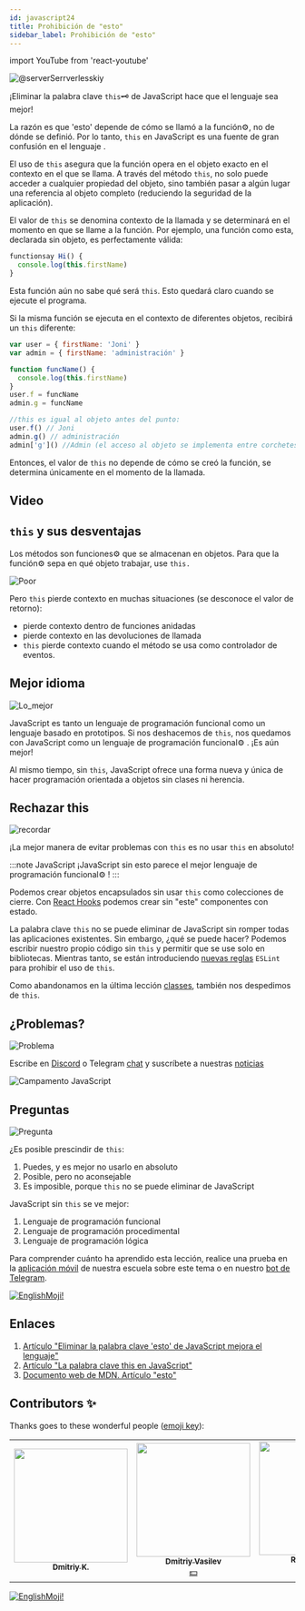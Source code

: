 ```yaml
---
id: javascript24
title: Prohibición de "esto"
sidebar_label: Prohibición de "esto"
---
```


import YouTube from 'react-youtube'

![@serverSerrverlesskiy](/img/javascript/headers/24.jpg)

¡Eliminar la palabra clave `this`🗝️ de JavaScript hace que el lenguaje  sea mejor!

La razón es que 'esto' depende de cómo se llamó a la función⚙️, no de dónde se definió. Por lo tanto, `this` en JavaScript es una fuente de gran confusión en el lenguaje .

El uso de `this` asegura que la función opera en el objeto exacto en el contexto en el que se llama.
A través del método `this`, no solo puede acceder a cualquier propiedad del objeto, sino también pasar a algún lugar una referencia al objeto completo (reduciendo la seguridad de la aplicación).

El valor de `this` se denomina contexto de la llamada y se determinará en el momento en que se llame a la función. Por ejemplo, una función como esta, declarada sin objeto, es perfectamente válida:

```javascript
functionsay Hi() {
  console.log(this.firstName)
}
```

Esta función aún no sabe qué será `this`. Esto quedará claro cuando se ejecute el programa.

Si la misma función se ejecuta en el contexto de diferentes objetos, recibirá un `this` diferente:

```javascript
var user = { firstName: 'Joni' }
var admin = { firstName: 'administración' }

function funcName() {
  console.log(this.firstName)
}
user.f = funcName
admin.g = funcName

//this es igual al objeto antes del punto:
user.f() // Joni
admin.g() // administración
admin['g']() //Admin (el acceso al objeto se implementa entre corchetes)
```

Entonces, el valor de `this` no depende de cómo se creó la función, se determina únicamente en el momento de la llamada.

## Video

<YouTube videoId="/BS9zo9wVoTk" /> 

## `this` y sus desventajas

Los métodos son funciones⚙️ que se almacenan en objetos. Para que la función⚙️ sepa en qué objeto trabajar, use `this.`

![Poor](https://media.giphy.com/media/fQJbwrRJdHyMOP7RPH/giphy.gif)

Pero `this` pierde contexto en muchas situaciones (se desconoce el valor de retorno):

- pierde contexto dentro de funciones anidadas
- pierde contexto en las devoluciones de llamada
- `this` pierde contexto cuando el método se usa como controlador de eventos.

<!-- Давайте возьмем случай компонента `React`, который создает поисковый запрос. В обоих методах, используемых в качестве обработчиков событий, при исползовании `this` теряется контекст:

```SnackPlayer
import React, { Component } from 'react'

class SearchForm extends Component {
  state = {
    text: ''
  }

  handleChange(event) {
    const newQuery = Object.freeze({ text: event.target.value })
    this.setState(newQuery)
  }

  search() {
    const newQuery = Object.freeze({ text: this.state.text })
    if (this.props.onSearch) this.props.onSearch(newQuery)
  }

  render() {
    return (
      <form>
        <input onChange={this.handleChange} value={this.state.text} />
        <button onClick={this.search} type="button">
          Search
        </button>
      </form>
    )
  }
}

export default SearchForm
```

Существует множество решений этих `проблем:`

- метод `bind()`
- шаблон `that/self`
- `стрелочные функции.` -->

<!-- ### this не имеет инкапсуляции

![No](https://media.giphy.com/media/d2ZcfODrNWlA5Gg0/giphy.gif)

`this` создает проблемы безопасности. Все объявленные элементы `this` являются публичными.

```javascript
class Timer {
  constructor(callback, interval) {
    this.timerId = 'secret'
  }
}

const timer = new Timer()
timer.timerId // secret не такой уже секретный
```

### Нет this, нет пользовательских прототипов

![no](https://media.giphy.com/media/fsPcMdeXPxSP6zKxCA/giphy.gif)

Что, если вместо того, чтобы пытаться исправить утраченный контекст `this` и проблемы с безопасностью, мы избавимся от всего этого разом?

Удаление `this` имеет множество последствий. Отсутствие this в основном означает отсутствие `class`, отсутствие конструктора функции, отсутствие `new`, отсутствие `Object.create().`

Удаление `this` означает отсутствие пользовательских прототипов в целом. -->

## Mejor idioma

![Lo_mejor](https://media.giphy.com/media/ZBn3ZRvCbWz2PS3Rbg/giphy.gif)

JavaScript es tanto un lenguaje de programación funcional como un lenguaje basado en prototipos. Si nos deshacemos de `this`, nos quedamos con JavaScript como un lenguaje de programación funcional⚙️ . ¡Es aún mejor!

Al mismo tiempo, sin `this`, JavaScript ofrece    una forma nueva y única de hacer programación orientada a objetos sin clases ni herencia.

<!-- ### Объектно-ориентированное программирование без this

Вопрос в том, как строить объекты без `this`. У нас будут два 2️⃣ вида объектов:

![question](https://media.giphy.com/media/cMVgEhDeKzPwI/giphy.gif)

- чистые объекты данных
- объекты поведения. -->

<!-- ### Чистые объекты данных

![Brains](https://media.giphy.com/media/xThuWl1CsJUCg2qEDu/giphy.gif)

Чистые объекты данных содержат только данные и не имеют поведения. Любое вычисленное поле будет заполнено при создании. Чистые объекты данных должны быть неизменными. Нам нужен `Object.freeze()` при их создании. -->

<!-- ### Объекты поведения

Объекты поведения будут представлять собой коллекциями закрытий, имеющих одно и то же частное состояние. Давайте создадим объект `Timer` без использования `this`.

![Twins](https://media.giphy.com/media/YpwwoFKZJrE4g/giphy.gif) -->

<!--```jsx live -->

<!-- ```javascript
function learnJavaScript() {
  let Timer = (callback, interval) => {
    let timerId

    let executeAndStartTimer = () => {
      callback().then(function makeNewCall() {
        timerId = setTimeout(executeAndStartTimer, interval)
      })
    }

    let stop = () => {
      if (timerId) {
        clearTimeout(timerId)
        timerId = 0
      }
    }

    let start = () => {
      if (!timerId) {
        executeAndStartTimer()
      }
    }

    return Object.freeze({
      start,
      stop
    })
  }

  let getTodos = () => {
    console.log('call')
    return fetch('https://jsonplaceholder.typicode.com/todos')
  }

  const timer = Timer(getTodos, 2000)

  return timer.start()
}
```

У объекта timer есть два 2️⃣ открытых метода: `start` и `stop.` Все остальное закрыто. Нет проблем с потерей `this` контекста, так как нет `this`. -->

<!-- ### Память

![Memory](https://media.giphy.com/media/3o6ZtafpgSpvIaKhMI/giphy.gif)

Система прототипов лучше в плане использования памяти. Все методы создаются только один раз в объекте-прототипе и используются всеми экземплярами.

Затраты памяти на создание объектов поведения с использованием закрытий при создании тысяч одинаковых объектов значительны. Но чаще всего в приложении создается несколько объектов поведения. Если мы возьмем, например, объект поведения хранилища, в приложении будет только один его экземпляр, поэтому при использовании закрытий для его создания не требуется никаких дополнительных затрат памяти.

В приложении могут быть сотни или тысячи чистых объектов данных. Чистые объекты данных не используют закрытия, поэтому нет затрат памяти.

### Компоненты без this

`this` может потребоваться для многих компонентов, например, в `React` или `Vue`. В `React` мы можем создавать функциональные компоненты без сохранения  состояния `thi`s`, как чистые функции.

```javascript
function ListItem({ todo }){
  return (
    <li>
        <div>{ todo.title }</div>
        <div>{ todo.userName }</div>
    </li>
  );
```

Можно создавать компоненты с сохранением состояния без использования `this` с помощью `React Hooks`. Рассмотрим следующий пример:

```javascript
import React, { useState } from 'react'

function SearchForm({ onSearch }) {
  const [query, setQuery] = useState({ text: '' })

  function handleChange(event) {
    const newQuery = Object.freeze({ text: event.target.value })
    setQuery(newQuery)
  }

  function search() {
    const newQuery = Object.freeze({ text: query.text })
    if (onSearch) onSearch(newQuery)
  }

  return (
    <form>
      <input type="text" onChange={handleChange} />
      <button onClick={search} type="button">
        Search
      </button>
    </form>
  )
}
```

### Удаление arguments

![vanish](https://media.giphy.com/media/kelU5SPX69mnvlKts2/giphy.gif)

Если мы избавимся от `this`, мы также должны избавиться от `arguments[]`, поскольку у них одинаковое поведение динамического связывания.

Избавиться от этого `arguments[]` довольно легко. Мы просто используем    новый синтаксис   параметра `...rest`. На этот раз параметр `...rest` является объектом массива:

```jsx live
function learnJavaScript() {
  let addNumber = (total, value) => total + value

  let sum = (...args) => args.reduce(addNumber, 0)

  return sum(1, 2, 3, 4, 5, 6, 7) // 28
}
```

В данном примере метод `reduce` запускается в контексте массива и вызывает функцию⚙️ для каждого элемента. Но помимо этого, он аккумулирует результаты всех вызовов в одно значение. Его задача – подсчитать "сумму" всех элементов и вернуть ее. -->

## Rechazar this

![recordar](https://media.giphy.com/media/S52I9r5QfB4fIBS6WV/giphy.gif)

¡La mejor manera de evitar problemas con `this` es no usar `this` en absoluto!

:::note JavaScript
¡JavaScript sin esto parece el mejor lenguaje de programación funcional⚙️ !
:::

Podemos crear  objetos encapsulados sin usar `this` como colecciones de cierre. Con [React Hooks](https://ru.reactjs.org/docs/hooks-intro.html) podemos crear  sin "este" componentes con estado.

La palabra clave `this` no se puede eliminar de JavaScript sin romper todas las aplicaciones existentes. Sin embargo, ¿qué se puede hacer? Podemos escribir  nuestro propio código sin `this` y permitir que se use solo en bibliotecas. Mientras tanto, se están introduciendo [nuevas reglas](https://ru.reactjs.org/docs/hooks-rules.html#eslint-plugin) `ESLint` para prohibir el uso de `this`.

Como abandonamos en la última lección [classes](https://jscamp.app/docs/javascript25#classes-rejection), también nos despedimos de `this`.

## ¿Problemas?

![Problema](https://media.giphy.com/media/xTiTnGeUsWOEwsGoG4/giphy.gif)

Escribe en [Discord](https://discord.gg/6GDAfXn) o Telegram [chat](https://t.me/neuro_coder_group) y suscríbete a nuestras [noticias](https://t.me/javascriptapp)

![Campamento JavaScript](/img/bandlink.png)

## Preguntas

![Pregunta](https://media.giphy.com/media/l0HlRnAWXxn0MhKLK/giphy.gif)

¿Es posible prescindir de `this`:

1. Puedes, y es mejor no usarlo en absoluto
2. Posible, pero no aconsejable
3. Es imposible, porque `this` no se puede eliminar de JavaScript

<!-- Использование `this`:

1. Понижает безопасность кода
2. Повышает безопасность кода
3. Не влияет на безопасность -->

JavaScript sin `this` se ve mejor:

1. Lenguaje de programación funcional
2. Lenguaje de programación procedimental
3. Lenguaje de programación lógica

Para comprender cuánto ha aprendido esta lección, realice una prueba en la [aplicación móvil](http://onelink.to/njhc95) de nuestra escuela sobre este tema o en nuestro [bot de Telegram](https://t.me/javascriptcamp_bot).

[![EnglishMoji!](/img/logo/NeuroCoder.png)](https://vk.com/neurocoder)

## Enlaces

1. [Artículo "Eliminar la palabra clave 'esto' de JavaScript mejora el lenguaje"](https://webformyself.com/udalenie-klyuchevogo-slova-this-iz-javascript/)
2. [Artículo "La palabra clave this en JavaScript"](https://habr.com/es/post/464163/)
3. [Documento web de MDN. Artículo "esto"](https://developer.mozilla.org/en/docs/Web/JavaScript/Reference/Operators/this)

## Contributors ✨

Thanks goes to these wonderful people ([emoji key](https://allcontributors.org/docs/en/emoji-key)):

<!-- ALL-CONTRIBUTORS-LIST:START - Do not remove or modify this section -->
<!-- prettier-ignore-start -->
<!-- markdownlint-disable -->
<table>
  <tr>
    <td align="center"><a href="https://github.com/KoDim-React"><img src="https://avatars1.githubusercontent.com/u/72087863?v=4?s=200" width="200px " alt=""/><br /><sub><b>Dmitriy K.</b></sub></a><br /><a href="#mentoring-KoDim-React" title="Mentoring">  </a></td>
    <td align="center"><a href="https://fullstackserverless.github.io/"><img src="https://avatars0.githubusercontent.com/u/6774813?v=4?s=200" width="200px " alt=""/><br /><sub><b>Dmitriy Vasilev</b></sub></a><br /><a href="#financial-gHashTag" title="Financial">💵</a></td>
    <td align="center"><a href="https://github.com/Resoner2005"><img src="https://avatars1.githubusercontent.com/u/75675814?v=4?s=200" width="200px;" alt=""/><br /><sub><b>Resoner2005</b></sub></a><br /><a href="https://github.com/gHashTag/react-native-village/issues?q=author%3AResoner2005" title="Bug reports">🐛 🎨 🖋</a></td>
    <td align="center"><a href="https://github.com/Navernoss"><img src="https://avatars0.githubusercontent.com/u/75784137?v=4?s=200" width="200px;" alt=""/><br /><sub><b>Navernoss</b></sub></a><br /><a href="#content-Navernoss" title="Content">🖋 🐛 🎨 </a></td>
  </tr>
  
</table>

<!-- markdownlint-restore -->
<!-- prettier-ignore-end -->

<!-- ALL-CONTRIBUTORS-LIST:END -->

[![EnglishMoji!](/img/logo/NeuroCoder.png)](https://vk.com/neurocoder)
